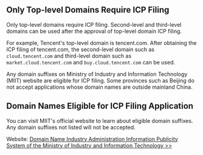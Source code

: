 ## Only Top-level Domains Require ICP Filing

Only top-level domains require ICP filing. Second-level and third-level domains can be used after the approval of top-level domain ICP filing.

For example, Tencent's top-level domain is tencent.com. After obtaining the ICP filing of  tencent.com, the second-level domain such as `cloud.tencent.com` and third-level domain such as `market.cloud.tencent.com` and `buy.cloud.tencent.com` can be used.

Any domain suffixes on Ministry of Industry and Information Technology (MIIT) website are eligible for ICP filing.
Some provinces such as Beijing do not accept applications whose domain names are outside mainland China.

## Domain Names Eligible for ICP Filing Application

You can visit MIIT's official website to learn about eligible domain suffixes. Any domain suffixes not listed will not be accepted.

Website: [Domain Name Industry Administration Information Publicity System of the Ministry of Industry and Information Technology >>](http://xn--eqrt2g.xn--vuq861b/#) 
